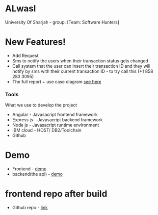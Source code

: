 # ALwasl


University Of Sharjah - group: [Team: Software Hunters]

# New Features!

  - Add Request
  - Sms to notify the users when their transaction status gets changed
  - Call system that the user can insert their transaction ID and they will notify by sms with their current transaction ID - to try call this (+1 858 283 3095)
  - The full report + use case diagram [see here](https://docs.google.com/document/d/e/2PACX-1vSAI7shNiYtIxMylTuOipy7ouKRj5PPGmCyagyjz7nOU-8kfX6aaGbAONATWNP0kOP9dWhEy7E7Cwp1/pub)


### Tools

What we use to develop the project

* Angular - Javasacript frontend framework
* Express js - Javasacript backend framework
* Node js - Javasacript runtime environment
* IBM cloud - HOST/ DB2/Toolchain
* Github

# Demo
* Frontend - [demo](http://simple-toolchain-20200926171636942.eu-gb.mybluemix.net/#/dashboard)
* backend(the api) - [demo](https://alwaslbeirutuos.eu-gb.mybluemix.net)

# frontend repo after build 
* Github repo  - [link](https://github.com/mohammedatef555/alwaslnew)
